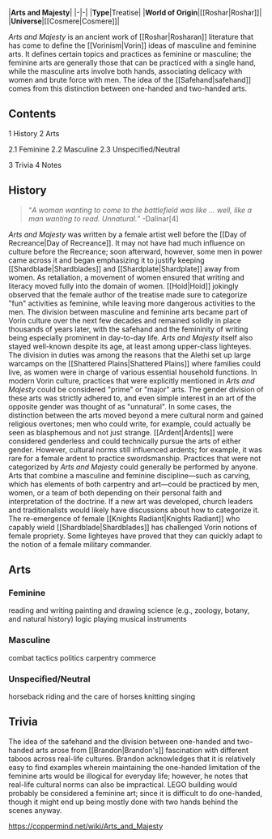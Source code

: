 |**Arts and Majesty**|
|-|-|
|**Type**|Treatise|
|**World of Origin**|[[Roshar\|Roshar]]|
|**Universe**|[[Cosmere\|Cosmere]]|

*Arts and Majesty* is an ancient work of [[Roshar\|Rosharan]] literature that has come to define the [[Vorinism\|Vorin]] ideas of masculine and feminine arts. It defines certain topics and practices as feminine or masculine; the feminine arts are generally those that can be practiced with a single hand, while the masculine arts involve both hands, associating delicacy with women and brute force with men. The idea of the [[Safehand\|safehand]] comes from this distinction between one-handed and two-handed arts.

## Contents

1 History
2 Arts

2.1 Feminine
2.2 Masculine
2.3 Unspecified/Neutral


3 Trivia
4 Notes


## History
>“*A woman wanting to come to the battlefield was like … well, like a man wanting to read. Unnatural.*”
\-Dalinar[4]


*Arts and Majesty* was written by a female artist well before the [[Day of Recreance\|Day of Recreance]]. It may not have had much influence on culture before the Recreance; soon afterward, however, some men in power came across it and began emphasizing it to justify keeping [[Shardblade\|Shardblades]] and [[Shardplate\|Shardplate]] away from women. As retaliation, a movement of women ensured that writing and literacy moved fully into the domain of women. [[Hoid\|Hoid]] jokingly observed that the female author of the treatise made sure to categorize "fun" activities as feminine, while leaving more dangerous activities to the men.
The division between masculine and feminine arts became part of Vorin culture over the next few decades and remained solidly in place thousands of years later, with the safehand and the femininity of writing being especially prominent in day-to-day life. *Arts and Majesty* itself also stayed well-known despite its age, at least among upper-class lighteyes. The division in duties was among the reasons that the Alethi set up large warcamps on the [[Shattered Plains\|Shattered Plains]] where families could live, as women were in charge of various essential household functions.
In modern Vorin culture, practices that were explicitly mentioned in *Arts and Majesty* could be considered "prime" or "major" arts. The gender division of these arts was strictly adhered to, and even simple interest in an art of the opposite gender was thought of as "unnatural". In some cases, the distinction between the arts moved beyond a mere cultural norm and gained religious overtones; men who could write, for example, could actually be seen as blasphemous and not just strange. [[Ardent\|Ardents]] were considered genderless and could technically pursue the arts of either gender. However, cultural norms still influenced ardents; for example, it was rare for a female ardent to practice swordsmanship.
Practices that were not categorized by *Arts and Majesty* could generally be performed by anyone. Arts that combine a masculine and feminine discipline—such as carving, which has elements of both carpentry and art—could be practiced by men, women, or a team of both depending on their personal faith and interpretation of the doctrine. If a new art was developed, church leaders and traditionalists would likely have discussions about how to categorize it.
The re-emergence of female [[Knights Radiant\|Knights Radiant]] who capably wield [[Shardblade\|Shardblades]] has challenged Vorin notions of female propriety. Some lighteyes have proved that they can quickly adapt to the notion of a female military commander.

## Arts


### Feminine
reading and writing
painting and drawing
science (e.g., zoology, botany, and natural history)
logic
playing musical instruments
### Masculine
combat
tactics
politics
carpentry
commerce
### Unspecified/Neutral
horseback riding and the care of horses
knitting
singing
## Trivia
The idea of the safehand and the division between one-handed and two-handed arts arose from [[Brandon\|Brandon's]] fascination with different taboos across real-life cultures.
Brandon acknowledges that it is relatively easy to find examples wherein maintaining the one-handed limitation of the feminine arts would be illogical for everyday life; however, he notes that real-life cultural norms can also be impractical.
LEGO building would probably be considered a feminine art; since it is difficult to do one-handed, though it might end up being mostly done with two hands behind the scenes anyway.


https://coppermind.net/wiki/Arts_and_Majesty
